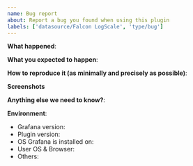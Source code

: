 ```yaml
---
name: Bug report
about: Report a bug you found when using this plugin
labels: ['datasource/Falcon LogScale', 'type/bug']
---
```


<!--
Please use this template to create your bug report. By providing as much info as possible you help us understand the issue, reproduce it and resolve it for you quicker. Therefore, take a couple of extra minutes to make sure you have provided all info needed.

PROTIP: record your screen and attach it as a gif to showcase the issue.

- Use query inspector to troubleshoot issues: https://bit.ly/2XNF6YS
- How to record and attach gif: https://bit.ly/2Mi8T6K
-->

**What happened**:

**What you expected to happen**:

**How to reproduce it (as minimally and precisely as possible)**:

<!--
Example:

1. Go to '...'
2. Click on '....'
3. Scroll down to '....'
4. See error
-->

**Screenshots**

<!--
If applicable, add screenshots to help explain your problem.
-->

**Anything else we need to know?**:

**Environment**:

- Grafana version:
- Plugin version:
- OS Grafana is installed on:
- User OS & Browser:
- Others:
